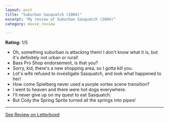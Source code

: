 ```yaml
---
layout: post
title: "Suburban Sasquatch (2004)"
excerpt: "My review of Suburban Sasquatch (2004)"
category: movie_review

---
```


**Rating:** 1/5

* Oh, something suburban is attacking them! I don't know what it is, but it's definitely not urban or rural!
* Bass Pro Shop endorsement, is that you?
* Sorry, kid, there's a new shopping area, so I gotta kill you.
* Lot's wife refused to investigate Sasquatch, and look what happened to her!
* How come Spielberg never used a purple vortex scene transition?
* I went to heaven and there were hot dogs everywhere.
* I'll never give up on my quest to eat Sasquatch.
* But Coily the Spring Sprite turned all the springs into pipes!

<hr>

[See Review on Letterboxd](https://boxd.it/929MjX)
